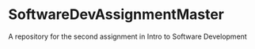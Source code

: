 # SoftwareDevAssignmentMaster
A repository for the second assignment in Intro to Software Development
